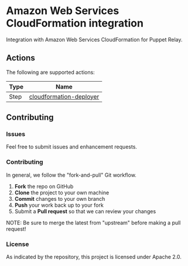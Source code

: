 # Amazon Web Services CloudFormation integration

Integration with Amazon Web Services CloudFormation for Puppet Relay.

## Actions

The following are supported actions: 

|   Type    |  Name              |
|-----------|--------------------|
| Step      | [cloudformation-deployer](/actions/steps/cloudformation-deployer)  | 

## Contributing

### Issues

Feel free to submit issues and enhancement requests.

### Contributing

In general, we follow the "fork-and-pull" Git workflow.

 1. **Fork** the repo on GitHub
 2. **Clone** the project to your own machine
 3. **Commit** changes to your own branch
 4. **Push** your work back up to your fork
 5. Submit a **Pull request** so that we can review your changes

NOTE: Be sure to merge the latest from "upstream" before making a pull request!

### License

As indicated by the repository, this project is licensed under Apache 2.0.
